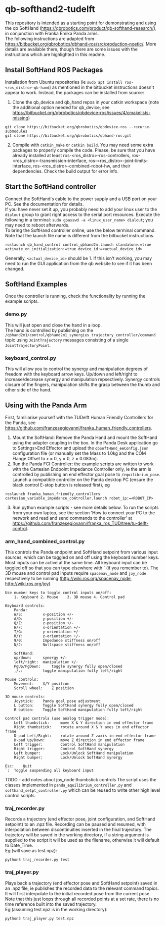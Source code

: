 # qb-softhand2-tudelft

This repository is intended as a starting point for demonstrating and using the qb SoftHand (https://qbrobotics.com/product/qb-softhand-research/), in conjunction with Franka Emika Panda arms. \
The following instructions are adapted from https://bitbucket.org/qbrobotics/qbhand-ros/src/production-noetic/. More details are available there, though  there are some issues with the instructions which are highlighted in this readme. 
## Install SoftHand ROS Packages
Installation from Ubuntu repositories (ie `sudo apt install ros-<ros_distro>-qb-hand`) as mentioned in the bitbucket instructions doesn't appear to work. Instead, the packages can be installed from source:
1. Clone the qb_device and qb_hand repos in your catkin workspace (note the additional option needed for qb_device, see https://bitbucket.org/qbrobotics/qbdevice-ros/issues/4/cmakelists-missing)
```
git clone https://bitbucket.org/qbrobotics/qbdevice-ros --recurse-submodules
git clone https://bitbucket.org/qbrobotics/qbhand-ros.git
```
2. Compile with `catkin_make` or `catkin build`. You may need some extra packages to properly compile the code. Please, be sure that you have already installed at least ros-<ros_distro>-ros-controllers, ros-<ros_distro>-transmission-interface, ros-<ros_distro>-joint-limits-interface, ros-<ros_distro>-combined-robot-hw, and their dependencies. Check the build output for error info.

## Start the SoftHand controller
Connect the SoftHand's cable to the power supply and a USB port on your PC. See the documentation for details. \
If you have never set it up, you probably need to add your linux user to the `dialout` group to grant right access to the serial port resources. Execute the following in a terminal: `sudo gpasswd -a <linux_user_name> dialout`; you may need to reboot afterwards. \
To bring the SoftHand controller online, use the below terminal command. Note that the launch file name is different from the bitbucket instructions.
```
roslaunch qb_hand_control control_qbhand2m.launch standalone:=true activate_on_initialization:=true device_id:=<actual_device_id>
```
Generally, `<actual_device_id>` should be 1. If this isn't working, you may need to run the GUI application from the qb website to see if it has been changed.

## SoftHand Examples
Once the controller is running, check the functionality by running the example scripts.
### demo.py
This will just open and close the hand in a loop. \
The hand is controlled by publishing on the `/qbhand2m1/control/qbhand2m1_synergies_trajectory_controller/command` topic using `JointTrajectory` messages consisting of a single `JointTrajectoryPoint`.
### keyboard_control.py
This will allow you to control the synergy and manipulation degrees of freedom with the keyboard arrow keys. Up/down and left/right to increase/decrease synergy and manipulation repsectively. Synergy controls closure of the fingers, manipulation shifts the grasp between the thumb and other side of the hand.

## Using with the Panda Arm
First, familiarise yourself with the TUDelft Human Friendly Controllers for the Panda, see https://github.com/franzesegiovanni/franka_human_friendly_controllers. 
1. Mount the SoftHand: Remove the Panda Hand and mount the SoftHand using the adapter coupling in the box. In the Panda Desk application go to Settings>End Effector and upload the `qbSoftHand_eeConfig.json` configuration file (or manually set the Mass to 1.0kg and the COM Flange Offset to x = 0, y = 0, z = 0.083m).
2. Run the Panda FCI Controller: the example scripts are written to work with the Cartesian Endpoint Impedance Controller only, ie the arm is controlled by publishing an end effector goal pose to `/equilibrium_pose`. Launch a compatible controller on the Panda desktop PC (ensure the black control E-stop button is released first), eg
```
roslaunch franka_human_friendly_controllers cartesian_variable_impedance_controller.launch robot_ip:=<ROBOT_IP>
```
3. Run python example scripts - see more details below. To run the scripts from your own laptop, see the section 'How to connect your PC to the network and read and send commands to the controller' at https://github.com/franzesegiovanni/franka_ros_TUD/tree/tu-delft-control. 

### arm_hand_combined_control.py
This controls the Panda endpoint and SoftHand setpoint from various input sources, which can be toggled on and off using the keyboard number keys. Most inputs can be active at the same time. All keyboard input can be toggled off so that you can type elsewhere with \` (if you remember to). The 3D mouse and control pad inputs require `spacenav_node` and `joy_node` respectively to be running (http://wiki.ros.org/spacenav_node, http://wiki.ros.org/joy)
```
Use number keys to toggle control inputs on/off:
	1. Keyboard	2. Mouse	3. 3D mouse	4. Control pad

Keyboard controls:
	Panda:
	W/S:		 x-position +/-
	A/D:		 y-position +/-
	Q/Z:		 z-position +/-
	H/F:		 x-orientation +/-
	T/G:		 y-orientation +/-
	R/Y:		 z-orientation +/-
	9/0:		 Impedance stiffness on/off
	N/J:		 Nullspace stiffness on/off

	SoftHand:
	up/down:	 synergy +/-
	left/right:	 manipulation +/-
	PgUp/PgDown:	 toggle synergy fully open/closed
	,/.:		 toggle manipulation fully left/right

Mouse controls:
	Movement:	 X/Y position
	Scroll wheel: 	 Z position

3D mouse controls:
	Joystick:	 Panda goal pose adjustment
	L button:	 Toggle SoftHand synergy fully open/closed
	R button:	 Toggle SoftHand manipulation fully left/right

Control pad controls (use analog trigger mode):
	Left thumbstick:	 move X & Y direction in end effector frame
	Right thumbstick:	 rotate around X & Y axes in end effector frame
	D-pad Left/Right:	 rotate around Z zaxis in end effector frame
	D-pad Up/Down:		 move Z direction in end effector frame
	Left trigger:		 Control SoftHand manipulation
	Right trigger:		 Control SoftHand synergy
	Left bumper:		 Lock/Unlock SoftHand manipulation
	Right bumper:		 Lock/Unlock SoftHand synergy

Esc:	Quit
`:	Toggle suspending all keyboard input
```
TODO - add notes about joy_node thumbstick controls
The script uses the classes implemented in `panda_equilibrium_controller.py` and `softhand_setpt_controller.py` which can be reused to write other high level control scripts.
### traj_recorder.py
Records a trajectory (end effector pose, joint configuration, and SoftHand setpoint) to an .npz file. Recording can be paused and resumed, with interpolation between discontinuities inserted in the final trajectory. The trajectory will be saved in the working directory, if a string argument is supplied to the script it will be used as the filename, otherwise it will default to Date_Time. \
Eg (will save as test.npz):
```
python3 traj_recorder.py test
```
### traj_player.py
Plays back a trajectory (end effector pose and SoftHand setpoint) saved in an .npz file, ie publishes the recorded data to the relevant command topics. It will first interpolate to the initial recorded pose from the current pose. Note that this just loops through all recorded points at a set rate, there is no time reference built into the saved trajectory. \
Eg (assuming test.npz is in the working directory):
```
python3 traj_player.py test.npz
```
